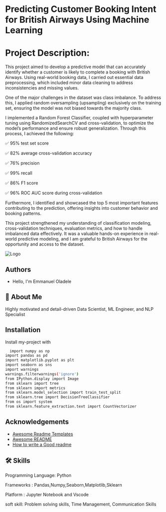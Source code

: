 
# Predicting Customer Booking Intent for British Airways Using Machine Learning

# Project Description:

This project aimed to develop a predictive model that can accurately identify whether a customer is likely to complete a booking with British Airways. Using real-world booking data, I carried out essential data preprocessing, which included minor data cleaning to address inconsistencies and missing values.

One of the major challenges in the dataset was class imbalance. To address this, I applied random oversampling (upsampling) exclusively on the training set, ensuring the model was not biased towards the majority class.

I implemented a Random Forest Classifier, coupled with hyperparameter tuning using RandomizedSearchCV and cross-validation, to optimize the model’s performance and ensure robust generalization. Through this process, I achieved the following:

✅ 95% test set score

✅ 82% average cross-validation accuracy

✅ 76% precision

✅ 99% recall

✅ 86% F1 score

✅ 96% ROC AUC score during cross-validation

Furthermore, I identified and showcased the top 5 most important features contributing to the prediction, offering insights into customer behavior and booking patterns.

This project strengthened my understanding of classification modeling, cross-validation techniques, evaluation metrics, and how to handle imbalanced data effectively. It was a valuable hands-on experience in real-world predictive modeling, and I am grateful to British Airways for the opportunity and access to the dataset.




![Logo](https://th.bing.com/th/id/OIP.SmGSkoZnysaZpDsXAxqjwQHaDt?w=342&h=174&c=7&r=0&o=5&dpr=1.3&pid=1.7)
## Authors

- Hello, I'm Emmanuel Oladele


## 🚀 About Me

Highly motivated and detail-driven Data Scientist, ML Engineer, and NLP Specialist
## Installation

Install my-project with

```bash
  import numpy as np
import pandas as pd
import matplotlib.pyplot as plt
import seaborn as sns
import warnings
warnings.filterwarnings('ignore')
from IPython.display import Image
from sklearn import tree
from sklearn import metrics
from sklearn.model_selection import train_test_split
from sklearn.tree import DecisionTreeClassifier
from os import system
from sklearn.feature_extraction.text import CountVectorizer

```
    
## Acknowledgements

 - [Awesome Readme Templates](https://awesomeopensource.com/project/elangosundar/awesome-README-templates)
 - [Awesome README](https://github.com/matiassingers/awesome-readme)
 - [How to write a Good readme](https://bulldogjob.com/news/449-how-to-write-a-good-readme-for-your-github-project)


## 🛠 Skills
Programming Language: Python 

Frameworks : Pandas,Numpy,Seaborn,Matplotlib,Sklearn

Platform : Jupyter Notebook and Vscode

soft skill: Problem solving skills, Time Management, Communication Skills

